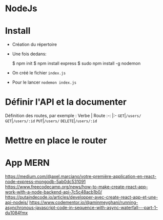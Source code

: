 # NodeJs

# Install
* Création du répertoire
* Une fois dedans:

    $ npm init
    $ npm install express
    $ sudo npm install -g nodemon
* On créé le fichier `index.js`
* Pour le lancer `nodemon index.js`

# Définir l'API et la documenter
Définition des routes, par exemple :
Verbe | Route 
:-: |:-
`GET`|`/users/`
`GET`|`/users/:id`
`PUT`|`/users/`
`DELETE`|`/users/:id`

# Mettre en place le router

# App MERN
https://medium.com/@axel.marciano/votre-première-application-en-react-node-express-mongodb-5ab0dc531091
https://www.freecodecamp.org/news/how-to-make-create-react-app-work-with-a-node-backend-api-7c5c48acb1b0/
https://putaindecode.io/articles/developper-avec-create-react-app-et-une-api-nodejs/
https://www.codementor.io/@aminmeyghani/running-asynchronous-javascript-code-in-sequence-with-async-waterfall---part-1-du1084fmx
